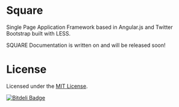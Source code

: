 Square
======

Single Page Application Framework based in Angular.js and Twitter Bootstrap built with LESS.

SQUARE Documentation is written on and will be released soon!

License
======

Licensed under the [MIT License](http://www.opensource.org/licenses/mit-license.php).


[![Bitdeli Badge](https://d2weczhvl823v0.cloudfront.net/leonardosalles/squarespa/trend.png)](https://bitdeli.com/free "Bitdeli Badge")

